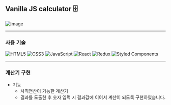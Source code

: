 ## Vanilla JS calculator 🗄

![image](https://user-images.githubusercontent.com/97160021/161079549-32e38b20-2fa9-4574-9b7b-5715e16836ef.png)

---

### 사용 기술

![HTML5](https://img.shields.io/badge/html5-%23E34F26.svg?style=for-the-badge&logo=html5&logoColor=white)
![CSS3](https://img.shields.io/badge/css3-%231572B6.svg?style=for-the-badge&logo=css3&logoColor=white)
![JavaScript](https://img.shields.io/badge/javascript-%23323330.svg?style=for-the-badge&logo=javascript&logoColor=%23F7DF1E)
![React](https://img.shields.io/badge/react-%2320232a.svg?style=for-the-badge&logo=react&logoColor=%2361DAFB)
![Redux](https://img.shields.io/badge/redux-%23593d88.svg?style=for-the-badge&logo=redux&logoColor=white)
![Styled Components](https://img.shields.io/badge/styled--components-DB7093?style=for-the-badge&logo=styled-components&logoColor=white)

---
### 계산기 구현

- 기능
  - 사칙연산이 가능한 계산기
  - 결과를 도출한 후 숫자 입력 시 결과값에 이어서 계산이 되도록 구현하였습니다.
